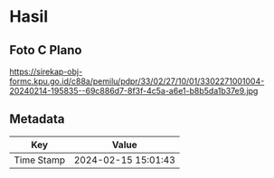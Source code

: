 # Hasil

## Foto C Plano

https://sirekap-obj-formc.kpu.go.id/c88a/pemilu/pdpr/33/02/27/10/01/3302271001004-20240214-195835--69c886d7-8f3f-4c5a-a6e1-b8b5da1b37e9.jpg


## Metadata

| Key        | Value               |
| ---------- | ------------------- |
| Time Stamp | 2024-02-15 15:01:43 |



